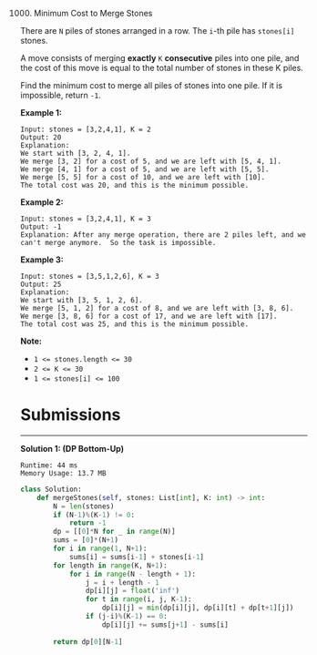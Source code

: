 1000. Minimum Cost to Merge Stones

There are `N` piles of stones arranged in a row.  The `i`-th pile has `stones[i]` stones.

A move consists of merging **exactly** `K` **consecutive** piles into one pile, and the cost of this move is equal to the total number of stones in these K piles.

Find the minimum cost to merge all piles of stones into one pile.  If it is impossible, return `-1`.

 

**Example 1:**
```
Input: stones = [3,2,4,1], K = 2
Output: 20
Explanation: 
We start with [3, 2, 4, 1].
We merge [3, 2] for a cost of 5, and we are left with [5, 4, 1].
We merge [4, 1] for a cost of 5, and we are left with [5, 5].
We merge [5, 5] for a cost of 10, and we are left with [10].
The total cost was 20, and this is the minimum possible.
```

**Example 2:**
```
Input: stones = [3,2,4,1], K = 3
Output: -1
Explanation: After any merge operation, there are 2 piles left, and we can't merge anymore.  So the task is impossible.
```

**Example 3:**
```
Input: stones = [3,5,1,2,6], K = 3
Output: 25
Explanation: 
We start with [3, 5, 1, 2, 6].
We merge [5, 1, 2] for a cost of 8, and we are left with [3, 8, 6].
We merge [3, 8, 6] for a cost of 17, and we are left with [17].
The total cost was 25, and this is the minimum possible.
```

**Note:**

* `1 <= stones.length <= 30`
* `2 <= K <= 30`
* `1 <= stones[i] <= 100`

# Submissions
---
**Solution 1: (DP Bottom-Up)**
```
Runtime: 44 ms
Memory Usage: 13.7 MB
```
```python
class Solution:
    def mergeStones(self, stones: List[int], K: int) -> int:
        N = len(stones)
        if (N-1)%(K-1) != 0:
            return -1
        dp = [[0]*N for _ in range(N)]
        sums = [0]*(N+1)
        for i in range(1, N+1):
            sums[i] = sums[i-1] + stones[i-1]
        for length in range(K, N+1):
            for i in range(N - length + 1):
                j = i + length - 1
                dp[i][j] = float('inf')
                for t in range(i, j, K-1):
                    dp[i][j] = min(dp[i][j], dp[i][t] + dp[t+1][j])
                if (j-i)%(K-1) == 0:
                    dp[i][j] += sums[j+1] - sums[i]
                    
        return dp[0][N-1]
```